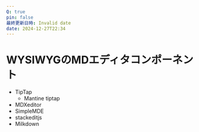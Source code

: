 ```yaml
---
Q: true
pin: false
最終更新日時: Invalid date
date: 2024-12-27T22:34
---
```

# WYSIWYGのMDエディタコンポーネント

- TipTap
    - Mantine tiptap
- MDXeditor
- SimpleMDE
- stackeditjs
- Milkdown